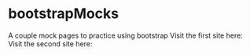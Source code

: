 # bootstrapMocks
A couple mock pages to practice using bootstrap
Visit the first site here: 
Visit the second site here: 
